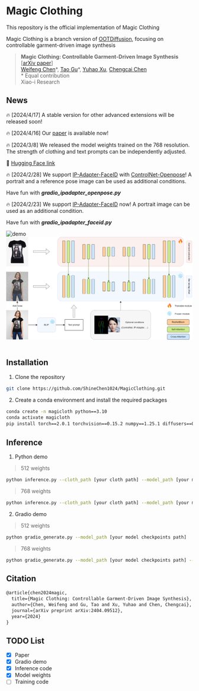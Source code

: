 # Magic Clothing
This repository is the official implementation of Magic Clothing

Magic Clothing is a branch version of [OOTDiffusion](https://github.com/levihsu/OOTDiffusion), focusing on controllable garment-driven image synthesis

<!-- Please refer to our [previous paper](https://arxiv.org/abs/2403.01779) for more details -->

> **Magic Clothing: Controllable Garment-Driven Image Synthesis** [[arXiv paper](https://arxiv.org/abs/2404.09512)]<br>
> [Weifeng Chen](https://github.com/ShineChen1024)\*, [Tao Gu](https://github.com/T-Gu)\*, [Yuhao Xu](http://levihsu.github.io/), [Chengcai Chen](https://www.researchgate.net/profile/Chengcai-Chen)<br>
> \* Equal contribution<br>
> Xiao-i Research


## News
🔥 [2024/4/17] A stable version for other advanced extensions will be released soon!

🔥 [2024/4/16] Our [paper](https://arxiv.org/abs/2404.09512) is available now!

🔥 [2024/3/8] We released the model weights trained on the 768 resolution. The strength of clothing and text prompts can be independently adjusted.

🤗 [Hugging Face link](https://huggingface.co/ShineChen1024/MagicClothing)

🔥 [2024/2/28] We support [IP-Adapter-FaceID](https://huggingface.co/h94/IP-Adapter-FaceID) with [ControlNet-Openpose](https://github.com/lllyasviel/ControlNet-v1-1-nightly)! A portrait and a reference pose image can be used as additional conditions.

Have fun with ***gradio_ipadapter_openpose.py***

🔥 [2024/2/23] We support [IP-Adapter-FaceID](https://huggingface.co/h94/IP-Adapter-FaceID) now! A portrait image can be used as an additional condition.

Have fun with ***gradio_ipadapter_faceid.py***


![demo](images/demo.png)&nbsp;
![workflow](images/workflow.png)&nbsp;


## Installation

1. Clone the repository

```sh
git clone https://github.com/ShineChen1024/MagicClothing.git
```

2. Create a conda environment and install the required packages

```sh
conda create -n magicloth python==3.10
conda activate magicloth
pip install torch==2.0.1 torchvision==0.15.2 numpy==1.25.1 diffusers==0.25.1 opencv-python==4.9.0.80  transformers==4.31.0 gradio==4.16.0 safetensors==0.3.1 controlnet-aux==0.0.6 accelerate==0.21.0
```

## Inference

1. Python demo

> 512 weights

```sh
python inference.py --cloth_path [your cloth path] --model_path [your model checkpoints path]
```

> 768 weights

```sh
python inference.py --cloth_path [your cloth path] --model_path [your model checkpoints path] --enable_cloth_guidance
```

2. Gradio demo

> 512 weights

```sh
python gradio_generate.py --model_path [your model checkpoints path] 
```

> 768 weights

```sh
python gradio_generate.py --model_path [your model checkpoints path] --enable_cloth_guidance
```

## Citation
```
@article{chen2024magic,
  title={Magic Clothing: Controllable Garment-Driven Image Synthesis},
  author={Chen, Weifeng and Gu, Tao and Xu, Yuhao and Chen, Chengcai},
  journal={arXiv preprint arXiv:2404.09512},
  year={2024}
}
```

## TODO List
- [x] Paper
- [x] Gradio demo
- [x] Inference code
- [x] Model weights
- [ ] Training code
